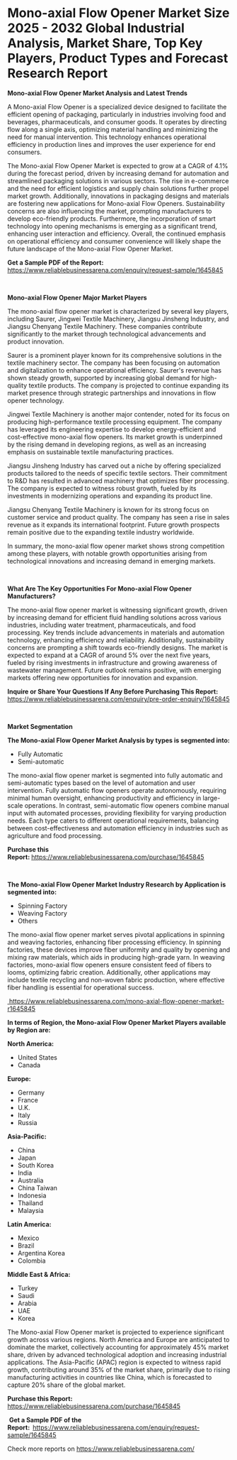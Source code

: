 <p><h1>Mono-axial Flow Opener Market Size 2025 - 2032 Global Industrial Analysis, Market Share, Top Key Players, Product Types and Forecast Research Report</h1></p><p><strong>Mono-axial Flow Opener Market Analysis and Latest Trends</strong></p>
<p><p>A Mono-axial Flow Opener is a specialized device designed to facilitate the efficient opening of packaging, particularly in industries involving food and beverages, pharmaceuticals, and consumer goods. It operates by directing flow along a single axis, optimizing material handling and minimizing the need for manual intervention. This technology enhances operational efficiency in production lines and improves the user experience for end consumers.</p><p>The Mono-axial Flow Opener Market is expected to grow at a CAGR of 4.1% during the forecast period, driven by increasing demand for automation and streamlined packaging solutions in various sectors. The rise in e-commerce and the need for efficient logistics and supply chain solutions further propel market growth. Additionally, innovations in packaging designs and materials are fostering new applications for Mono-axial Flow Openers. Sustainability concerns are also influencing the market, prompting manufacturers to develop eco-friendly products. Furthermore, the incorporation of smart technology into opening mechanisms is emerging as a significant trend, enhancing user interaction and efficiency. Overall, the continued emphasis on operational efficiency and consumer convenience will likely shape the future landscape of the Mono-axial Flow Opener Market.</p></p>
<p><strong>Get a Sample PDF of the Report:&nbsp;</strong> <a href="https://www.reliablebusinessarena.com/enquiry/request-sample/1645845?utm_campaign=2958&utm_medium=2&utm_source=Github&utm_content=ia&utm_term=29032025&utm_id=mono-axial-flow-opener">https://www.reliablebusinessarena.com/enquiry/request-sample/1645845</a></p>
<p>&nbsp;</p>
<p><strong>Mono-axial Flow Opener Major Market Players</strong></p>
<p><p>The mono-axial flow opener market is characterized by several key players, including Saurer, Jingwei Textile Machinery, Jiangsu Jinsheng Industry, and Jiangsu Chenyang Textile Machinery. These companies contribute significantly to the market through technological advancements and product innovation.</p><p>Saurer is a prominent player known for its comprehensive solutions in the textile machinery sector. The company has been focusing on automation and digitalization to enhance operational efficiency. Saurer's revenue has shown steady growth, supported by increasing global demand for high-quality textile products. The company is projected to continue expanding its market presence through strategic partnerships and innovations in flow opener technology.</p><p>Jingwei Textile Machinery is another major contender, noted for its focus on producing high-performance textile processing equipment. The company has leveraged its engineering expertise to develop energy-efficient and cost-effective mono-axial flow openers. Its market growth is underpinned by the rising demand in developing regions, as well as an increasing emphasis on sustainable textile manufacturing practices.</p><p>Jiangsu Jinsheng Industry has carved out a niche by offering specialized products tailored to the needs of specific textile sectors. Their commitment to R&D has resulted in advanced machinery that optimizes fiber processing. The company is expected to witness robust growth, fueled by its investments in modernizing operations and expanding its product line.</p><p>Jiangsu Chenyang Textile Machinery is known for its strong focus on customer service and product quality. The company has seen a rise in sales revenue as it expands its international footprint. Future growth prospects remain positive due to the expanding textile industry worldwide.</p><p>In summary, the mono-axial flow opener market shows strong competition among these players, with notable growth opportunities arising from technological innovations and increasing demand in emerging markets.</p></p>
<p>&nbsp;</p>
<p><strong>What Are The Key Opportunities For Mono-axial Flow Opener Manufacturers?</strong></p>
<p><p>The mono-axial flow opener market is witnessing significant growth, driven by increasing demand for efficient fluid handling solutions across various industries, including water treatment, pharmaceuticals, and food processing. Key trends include advancements in materials and automation technology, enhancing efficiency and reliability. Additionally, sustainability concerns are prompting a shift towards eco-friendly designs. The market is expected to expand at a CAGR of around 5% over the next five years, fueled by rising investments in infrastructure and growing awareness of wastewater management. Future outlook remains positive, with emerging markets offering new opportunities for innovation and expansion.</p></p>
<p><strong>Inquire or Share Your Questions If Any Before Purchasing This Report:</strong> <a href="https://www.reliablebusinessarena.com/enquiry/pre-order-enquiry/1645845?utm_campaign=2958&utm_medium=2&utm_source=Github&utm_content=ia&utm_term=29032025&utm_id=mono-axial-flow-opener">https://www.reliablebusinessarena.com/enquiry/pre-order-enquiry/1645845</a></p>
<p>&nbsp;</p>
<p><strong>Market Segmentation</strong></p>
<p><strong>The Mono-axial Flow Opener Market Analysis by types is segmented into:</strong></p>
<p><ul><li>Fully Automatic</li><li>Semi-automatic</li></ul></p>
<p><p>The mono-axial flow opener market is segmented into fully automatic and semi-automatic types based on the level of automation and user intervention. Fully automatic flow openers operate autonomously, requiring minimal human oversight, enhancing productivity and efficiency in large-scale operations. In contrast, semi-automatic flow openers combine manual input with automated processes, providing flexibility for varying production needs. Each type caters to different operational requirements, balancing between cost-effectiveness and automation efficiency in industries such as agriculture and food processing.</p></p>
<p><strong>Purchase this Report:&nbsp;</strong><a href="https://www.reliablebusinessarena.com/purchase/1645845?utm_campaign=2958&utm_medium=2&utm_source=Github&utm_content=ia&utm_term=29032025&utm_id=mono-axial-flow-opener">https://www.reliablebusinessarena.com/purchase/1645845</a></p>
<p>&nbsp;</p>
<p><strong>The Mono-axial Flow Opener Market Industry Research by Application is segmented into:</strong></p>
<p><ul><li>Spinning Factory</li><li>Weaving Factory</li><li>Others</li></ul></p>
<p><p>The mono-axial flow opener market serves pivotal applications in spinning and weaving factories, enhancing fiber processing efficiency. In spinning factories, these devices improve fiber uniformity and quality by opening and mixing raw materials, which aids in producing high-grade yarn. In weaving factories, mono-axial flow openers ensure consistent feed of fibers to looms, optimizing fabric creation. Additionally, other applications may include textile recycling and non-woven fabric production, where effective fiber handling is essential for operational success.</p></p>
<p><a href="https://www.reliablebusinessarena.com/mono-axial-flow-opener-market-r1645845?utm_campaign=2958&utm_medium=2&utm_source=Github&utm_content=ia&utm_term=29032025&utm_id=mono-axial-flow-opener">&nbsp;https://www.reliablebusinessarena.com/mono-axial-flow-opener-market-r1645845</a></p>
<p><strong>In terms of Region, the Mono-axial Flow Opener Market Players available by Region are:</strong></p>
<p>
    <p> <strong> North America: </strong>
        <ul>
            <li>United States</li>
            <li>Canada</li>
        </ul>
        </p> 
    <p> <strong> Europe: </strong>
        <ul>
            <li>Germany</li>
            <li>France</li>
            <li>U.K.</li>
            <li>Italy</li>
            <li>Russia</li>
        </ul>
        </p> 
    <p> <strong> Asia-Pacific: </strong>
        <ul>
            <li>China</li>
            <li>Japan</li>
            <li>South Korea</li>
            <li>India</li>
            <li>Australia</li>
            <li>China Taiwan</li>
            <li>Indonesia</li>
            <li>Thailand</li>
            <li>Malaysia</li>
        </ul>
        </p> 
    <p> <strong> Latin America: </strong>
        <ul>
            <li>Mexico</li>
            <li>Brazil</li>
            <li>Argentina Korea</li>
            <li>Colombia</li>
        </ul>
        </p> 
    <p> <strong> Middle East & Africa: </strong>
        <ul>
            <li>Turkey</li>
            <li>Saudi</li>
            <li>Arabia</li>
            <li>UAE</li>
            <li>Korea</li>
        </ul>
    </p>
    </p>
<p><p>The Mono-axial Flow Opener market is projected to experience significant growth across various regions. North America and Europe are anticipated to dominate the market, collectively accounting for approximately 45% market share, driven by advanced technological adoption and increasing industrial applications. The Asia-Pacific (APAC) region is expected to witness rapid growth, contributing around 35% of the market share, primarily due to rising manufacturing activities in countries like China, which is forecasted to capture 20% share of the global market.</p></p>
<p><strong>Purchase this Report: </strong><a href="https://www.reliablebusinessarena.com/purchase/1645845?utm_campaign=2958&utm_medium=2&utm_source=Github&utm_content=ia&utm_term=29032025&utm_id=mono-axial-flow-opener">https://www.reliablebusinessarena.com/purchase/1645845</a></p>
<p>&nbsp;<strong>Get a Sample PDF of the Report:&nbsp;&nbsp;</strong><a href="https://www.reliablebusinessarena.com/enquiry/request-sample/1645845?utm_campaign=2958&utm_medium=2&utm_source=Github&utm_content=ia&utm_term=29032025&utm_id=mono-axial-flow-opener">https://www.reliablebusinessarena.com/enquiry/request-sample/1645845</a></p>
<p><strong></strong></p>
<p>Check more reports on <a href="https://www.reliablebusinessarena.com/?utm_campaign=2958&utm_medium=2&utm_source=Github&utm_content=ia&utm_term=29032025&utm_id=mono-axial-flow-opener">https://www.reliablebusinessarena.com/</a></p>